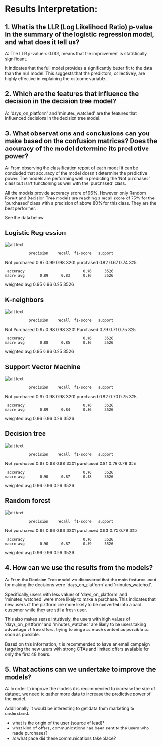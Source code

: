 # Results Interpretation:

## 1. What is the LLR (Log Likelihood Ratio) p-value in the summary of the logistic regression model, and what does it tell us?

A: The LLR p-value < 0.001, means that the improvement is statistically significant.

It indicates that the full model provides a significantly better fit to the data than the null model. This suggests that the predictors, collectively, are highly effective in explaining the outcome variable.


## 2. Which are the features that influence the decision in the decision tree model?

A: 'days_on_platform' and 'minutes_watched' are the features that influenced decisions in the decision tree model.

## 3. What observations and conclusions can you make based on the confusion matrices? Does the accuracy of the model determine its predictive power?

A: From observing the classification report of each model it can be concluded that accuracy of the model doesn't determine the predictive power. The models are performing well in predicting the 'Not purchased' class but isn't functioning as well with the 'purchased' class.

All the models provide accuracy score of 96%. However, only Random Forest and Decision Tree models are reaching a recall score of 75% for the 'purchased' class with a precision of above 80% for this class. They are the best performer.

See the data below:

## Logistic Regression

![alt text](image-4.png)

               precision    recall  f1-score   support

Not purchased       0.97      0.99      0.98      3201
    purchased       0.82      0.67      0.74       325

     accuracy                           0.96      3526
    macro avg       0.89      0.83      0.86      3526
 weighted avg       0.95      0.96      0.95      3526


## K-neighbors

![alt text](image-3.png)

               precision    recall  f1-score   support

Not Purchased       0.97      0.98      0.98      3201
    Purchased       0.79      0.71      0.75       325

     accuracy                           0.96      3526
    macro avg       0.88      0.85      0.86      3526
 weighted avg       0.95      0.96      0.95      3526


## Support Vector Machine

![alt text](image-2.png)

               precision    recall  f1-score   support

Not purchased       0.97      0.98      0.98      3201
    purchased       0.82      0.70      0.75       325

     accuracy                           0.96      3526
    macro avg       0.89      0.84      0.86      3526
 weighted avg       0.96      0.96      0.96      3526


## Decision tree

![alt text](image.png)

               precision    recall  f1-score   support

Not purchased       0.98      0.98      0.98      3201
    purchased       0.81      0.76      0.78       325

     accuracy                           0.96      3526
    macro avg       0.90      0.87      0.88      3526
 weighted avg       0.96      0.96      0.96      3526


## Random forest

![alt text](image-1.png)

               precision    recall  f1-score   support

Not purchased       0.98      0.98      0.98      3201
    purchased       0.83      0.75      0.79       325

     accuracy                           0.96      3526
    macro avg       0.90      0.87      0.89      3526
 weighted avg       0.96      0.96      0.96      3526


## 4. How can we use the results from the models?

A: From the Decision Tree model we discovered that the main features used for making the decisions were 'days_on_platform' and 'minutes_watched'. 

Specifically, users with less values of 'days_on_platform' and 'minutes_watched' were more likely to make a purchase. This indicates that new users of the platform are more likely to be converted into a paid customer while they are still a fresh user. 

This also makes sense intuitively, the users with high values of 'days_on_platform' and 'minutes_watched' are likely to be users taking advantage of free offers, trying to binge as much content as possible as soon as possible.

Based on this information, it is recommended to have an email campaign targeting the new users with strong CTAs and limited offers available for only the first 48 hours.

## 5. What actions can we undertake to improve the models?

A: In order to improve the models it is recommended to increase the size of dataset, we need to gather more data to increase the predictive power of the model. 

Additionally, it would be interesting to get data from marketing to understand:
- what is the origin of the user (source of lead)? 
- what kind of offers, communications has been sent to the users who made purchases?
- at what pace did these communications take place?